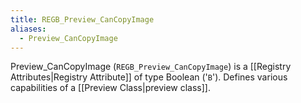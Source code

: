 ```yaml
---
title: REGB_Preview_CanCopyImage
aliases:
  - Preview_CanCopyImage
---
```


Preview_CanCopyImage (`REGB_Preview_CanCopyImage`) is a [[Registry Attributes|Registry Attribute]] of type Boolean ('`B`').
Defines various capabilities of a [[Preview Class|preview class]].
